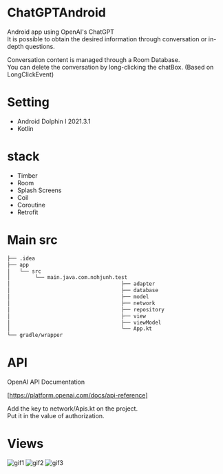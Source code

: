 # ChatGPTAndroid
Android app using OpenAI's ChatGPT</br>
It is possible to obtain the desired information through conversation or in-depth questions.

Conversation content is managed through a Room Database.</br>
You can delete the conversation by long-clicking the chatBox. (Based on LongClickEvent)

# Setting
- Android Dolphin l 2021.3.1
- Kotlin

# stack
- Timber
- Room
- Splash Screens
- Coil
- Coroutine
- Retrofit


# Main src
```bash
├── .idea
├── app 
│   └── src
│        └── main.java.com.nohjunh.test
│                                    ├── adapter
│                                    ├── database
│                                    ├── model
│                                    ├── network
│                                    ├── repository
│                                    ├── view
│                                    ├── viewModel
│                                    └── App.kt
└── gradle/wrapper

``` 

# API
OpenAI API Documentation

[https://platform.openai.com/docs/api-reference]

Add the key to network/Apis.kt on the project.</br>
Put it in the value of authorization.

# Views
![gif1](https://user-images.githubusercontent.com/75293768/216814451-59ac513f-452f-4d3b-9418-21654452a1f0.gif)
![gif2](https://user-images.githubusercontent.com/75293768/216814452-a29c92bd-a782-42f1-a332-9d530678ae0d.gif)
![gif3](https://user-images.githubusercontent.com/75293768/216814453-c1ece64d-8f8f-44f2-b11e-5335f258896e.gif)
